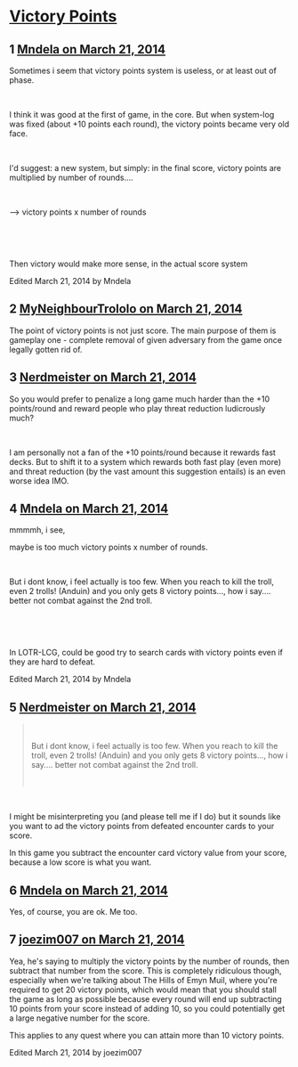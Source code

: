 # [Victory Points](https://community.fantasyflightgames.com/topic/101915-victory-points/)

## 1 [Mndela on March 21, 2014](https://community.fantasyflightgames.com/topic/101915-victory-points/?do=findComment&comment=1020990)

Sometimes i seem that victory points system is useless, or at least out of phase.

 

I think it was good at the first of game, in the core. But when system-log was fixed (about +10 points each round), the victory points became very old face.

 

I'd suggest: a new system, but simply: in the final score, victory points are multiplied by number of rounds....

 

--> victory points x number of rounds

 

 

Then victory would make more sense, in the actual score system

Edited March 21, 2014 by Mndela

## 2 [MyNeighbourTrololo on March 21, 2014](https://community.fantasyflightgames.com/topic/101915-victory-points/?do=findComment&comment=1020999)

The point of victory points is not just score. The main purpose of them is gameplay one - complete removal of given adversary from the game once legally gotten rid of.

## 3 [Nerdmeister on March 21, 2014](https://community.fantasyflightgames.com/topic/101915-victory-points/?do=findComment&comment=1021001)

So you would prefer to penalize a long game much harder than the +10 points/round and reward people who play threat reduction ludicrously much?

 

I am personally not a fan of the +10 points/round because it rewards fast decks. But to shift it to a system which rewards both fast play (even more) and threat reduction (by the vast amount this suggestion entails) is an even worse idea IMO.

## 4 [Mndela on March 21, 2014](https://community.fantasyflightgames.com/topic/101915-victory-points/?do=findComment&comment=1021020)

mmmmh, i see,

maybe is too much victory points x number of rounds.

 

But i dont know, i feel actually is too few. When you reach to kill the troll, even 2 trolls! (Anduin) and you only gets 8 victory points..., how i say.... better not combat against the 2nd troll.

 

 

In LOTR-LCG, could be good try to search cards with victory points even if they are hard to defeat.

Edited March 21, 2014 by Mndela

## 5 [Nerdmeister on March 21, 2014](https://community.fantasyflightgames.com/topic/101915-victory-points/?do=findComment&comment=1021029)

>  
> 
> But i dont know, i feel actually is too few. When you reach to kill the troll, even 2 trolls! (Anduin) and you only gets 8 victory points..., how i say.... better not combat against the 2nd troll.
> 
>  

 

I might be misinterpreting you (and please tell me if I do) but it sounds like you want to ad the victory points from defeated encounter cards to your score.

In this game you subtract the encounter card victory value from your score, because a low score is what you want.

## 6 [Mndela on March 21, 2014](https://community.fantasyflightgames.com/topic/101915-victory-points/?do=findComment&comment=1021166)

Yes, of course, you are ok. Me too.

## 7 [joezim007 on March 21, 2014](https://community.fantasyflightgames.com/topic/101915-victory-points/?do=findComment&comment=1021281)

Yea, he's saying to multiply the victory points by the number of rounds, then subtract that number from the score. This is completely ridiculous though, especially when we're talking about The Hills of Emyn Muil, where you're required to get 20 victory points, which would mean that you should stall the game as long as possible because every round will end up subtracting 10 points from your score instead of adding 10, so you could potentially get a large negative number for the score.

This applies to any quest where you can attain more than 10 victory points.

Edited March 21, 2014 by joezim007

